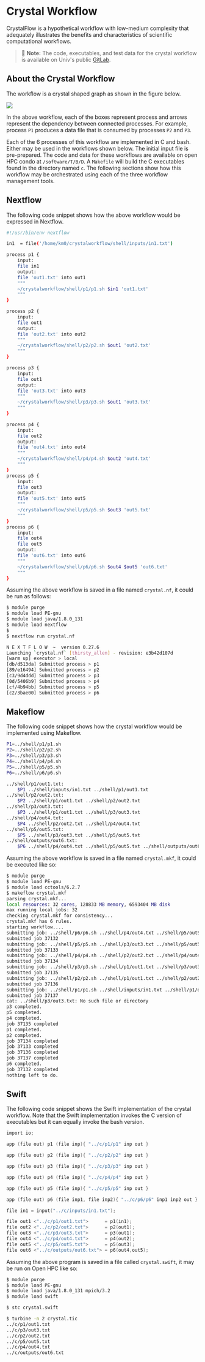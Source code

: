# Crystal Workflow

CrystalFlow is a hypothetical workflow with low-medium complexity that adequately illustrates the benefits and characteristics of scientific computational workflows.

> 📝 **Note:** The code, executables, and test data for the crystal workflow is available on Univ's public [GitLab](https://code.univ.edu/km0/cad_workflows).

## About the Crystal Workflow

The workflow is a crystal shaped graph as shown in the figure below.

[![](../../../.gitbook/assets/crystal-workflow-mermaid.png)](https://github.com/wendikristine/documentation-template/tree/62a326e16ecef2ff128ef0b976de12c16f6ea062/using-the-hpc/screenshots/crystal-workflow-mermaid.png)  


In the above workflow, each of the boxes represent process and arrows represent the dependency between connected processes. For example, process `P1` produces a data file that is consumed by processes `P2` and `P3`.

Each of the 6 processes of this workflow are implemented in C and bash. Either may be used in the workflows shown below. The initial input file is pre-prepared. The code and data for these workflows are available on open HPC condo at `/software/T/B/D`. A `Makefile` will build the C executables found in the directory named `c`. The following sections show how this workflow may be orchestrated using each of the three workflow management tools.

## Nextflow

The following code snippet shows how the above workflow would be expressed in Nextflow.

```bash
#!/usr/bin/env nextflow

in1  = file('/home/km0/crystalworkflow/shell/inputs/in1.txt')

process p1 {
    input:
    file in1
    output:
    file 'out1.txt' into out1
    """
    ~/crystalworkflow/shell/p1/p1.sh $in1 'out1.txt'
    """
}

process p2 {
    input:
    file out1
    output:
    file 'out2.txt' into out2
    """
    ~/crystalworkflow/shell/p2/p2.sh $out1 'out2.txt'
    """
}

process p3 {
    input:
    file out1
    output:
    file 'out3.txt' into out3
    """
    ~/crystalworkflow/shell/p3/p3.sh $out1 'out3.txt'
    """
}

process p4 {
    input:
    file out2
    output:
    file 'out4.txt' into out4
    """
    ~/crystalworkflow/shell/p4/p4.sh $out2 'out4.txt'
    """
}
process p5 {
    input:
    file out3
    output:
    file 'out5.txt' into out5
    """
    ~/crystalworkflow/shell/p5/p5.sh $out3 'out5.txt'
    """
}
process p6 {
    input:
    file out4
    file out5
    output:
    file 'out6.txt' into out6
    """
    ~/crystalworkflow/shell/p6/p6.sh $out4 $out5 'out6.txt'
    """
}
```

Assuming the above workflow is saved in a file named `crystal.nf`, it could be run as follows:

```bash
$ module purge
$ module load PE-gnu
$ module load java/1.8.0_131
$ module load nextflow
$
$ nextflow run crystal.nf

N E X T F L O W  ~  version 0.27.6
Launching `crystal.nf` [thirsty_allen] - revision: e3b42d107d
[warm up] executor > local
[db/d513da] Submitted process > p1
[89/e16494] Submitted process > p2
[c3/9d4ddd] Submitted process > p3
[0d/5406b9] Submitted process > p4
[cf/4b94bb] Submitted process > p5
[c2/3bae00] Submitted process > p6
```

## Makeflow

The following code snippet shows how the crystal workflow would be implemented using Makeflow.

```bash
P1=../shell/p1/p1.sh
P2=../shell/p2/p2.sh
P3=../shell/p3/p3.sh
P4=../shell/p4/p4.sh
P5=../shell/p5/p5.sh
P6=../shell/p6/p6.sh

../shell/p1/out1.txt:
    $P1 ../shell/inputs/in1.txt ../shell/p1/out1.txt
../shell/p2/out2.txt:
    $P2 ../shell/p1/out1.txt ../shell/p2/out2.txt
../shell/p3/out3.txt:
    $P3 ../shell/p1/out1.txt ../shell/p3/out3.txt
../shell/p4/out4.txt:
    $P4 ../shell/p2/out2.txt ../shell/p4/out4.txt
../shell/p5/out5.txt:
    $P5 ../shell/p3/out3.txt ../shell/p5/out5.txt
../shell/outputs/out6.txt:
    $P6 ../shell/p4/out4.txt ../shell/p5/out5.txt ../shell/outputs/out6.txt
```

Assuming the above workflow is saved in a file named `crystal.mkf`, it could be executed like so:

```bash
$ module purge
$ module load PE-gnu
$ module load cctools/6.2.7
$ makeflow crystal.mkf
parsing crystal.mkf...
local resources: 32 cores, 128833 MB memory, 6593404 MB disk
max running local jobs: 32
checking crystal.mkf for consistency...
crystal.mkf has 6 rules.
starting workflow....
submitting job: ../shell/p6/p6.sh ../shell/p4/out4.txt ../shell/p5/out5.txt ../shell/outputs/out6.txt
submitted job 37132
submitting job: ../shell/p5/p5.sh ../shell/p3/out3.txt ../shell/p5/out5.txt
submitted job 37133
submitting job: ../shell/p4/p4.sh ../shell/p2/out2.txt ../shell/p4/out4.txt
submitted job 37134
submitting job: ../shell/p3/p3.sh ../shell/p1/out1.txt ../shell/p3/out3.txt
submitted job 37135
submitting job: ../shell/p2/p2.sh ../shell/p1/out1.txt ../shell/p2/out2.txt
submitted job 37136
submitting job: ../shell/p1/p1.sh ../shell/inputs/in1.txt ../shell/p1/out1.txt
submitted job 37137
cat: ../shell/p3/out3.txt: No such file or directory
p3 completed.
p5 completed.
p4 completed.
job 37135 completed
p1 completed.
p2 completed.
job 37134 completed
job 37133 completed
job 37136 completed
job 37137 completed
p6 completed.
job 37132 completed
nothing left to do.
```

## Swift

The following code snippet shows the Swift implementation of the crystal workflow. Note that the Swift implementation invokes the C version of executables but it can equally invoke the bash version.

```c
import io;

app (file out) p1 (file inp){ "../c/p1/p1" inp out }

app (file out) p2 (file inp){ "../c/p2/p2" inp out }

app (file out) p3 (file inp){ "../c/p3/p3" inp out }

app (file out) p4 (file inp){ "../c/p4/p4" inp out }

app (file out) p5 (file inp){ "../c/p5/p5" inp out }

app (file out) p6 (file inp1, file inp2){ "../c/p6/p6" inp1 inp2 out }

file in1 = input("../c/inputs/in1.txt");

file out1 <"../c/p1/out1.txt">      = p1(in1);
file out2 <"../c/p2/out2.txt">      = p2(out1);
file out3 <"../c/p3/out3.txt">      = p3(out1);
file out4 <"../c/p4/out4.txt">      = p4(out2);
file out5 <"../c/p5/out5.txt">      = p5(out3);
file out6 <"../c/outputs/out6.txt"> = p6(out4,out5);
```

Assuming the above program is saved in a file called `crystal.swift`, it may be run on Open HPC like so:

```bash
$ module purge
$ module load PE-gnu
$ module load java/1.8.0_131 mpich/3.2
$ module load swift

$ stc crystal.swift

$ turbine -n 2 crystal.tic
../c/p1/out1.txt
../c/p3/out3.txt
../c/p2/out2.txt
../c/p5/out5.txt
../c/p4/out4.txt
../c/outputs/out6.txt
```

